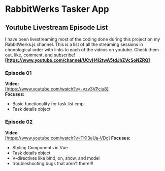 # RabbitWerks Tasker App

## Youtube Livestream Episode List
I have been livestreaming most of the coding done during this project on my RabbitWerks.js channel.
This is a list of all the streaming sessions in chonological order with links to each of the videos on youtube. Check them out, like, comment, and subscribe! 
**[https://www.youtube.com/channel/UCyH4i2twA5tdJhZVcSoNZRQ]**


### Episode 01
**Video:**  
[https://www.youtube.com/watch?v=-vzv3VPciu8]  
**Focuses:**  
- Basic functionality for task list cmp
- Task details object


### Episode 02
**Video**  
[https://www.youtube.com/watch?v=TKI3eUa-VDc]
**Focuses:**   
- Styling Components in Vue
- Task details object
- V-directives like bind, on, show, and model
- troubleshooting bugs that aren't there!!!